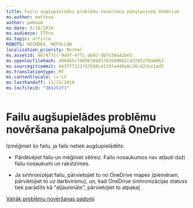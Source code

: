 ```yaml
---
title: Failu augšupielādes problēmu novēršana pakalpojumā OneDrive
ms.author: matteva
author: pebaum
ms.date: 5/18/2018
ms.audience: ITPro
ms.topic: article
ROBOTS: NOINDEX, NOFOLLOW
localization_priority: Normal
ms.assetid: 467477cc-9d4f-47f1-a602-dbf334a42be5
ms.openlocfilehash: d06445cf609b70e83701699082c43203270a0962
ms.sourcegitcommit: b43f77221f47b50c41197a448a9c26c423ce1ad5
ms.translationtype: MT
ms.contentlocale: lv-LV
ms.lasthandoff: 11/15/2019
ms.locfileid: "36525171"
---
```

# <a name="fix-problems-uploading-files-to-onedrive"></a>Failu augšupielādes problēmu novēršana pakalpojumā OneDrive

Izmēģiniet šo failu, ja fails netiek augšupielādēts:
  
- Pārdēvējiet failu un mēģiniet vēlreiz. Failu nosaukumos nav atļauti daži failu nosaukumi un rakstzīmes. 
    
- Ja sinhronizējat failu, pārvietojiet to no OneDrive mapes (piemēram, pārvietojiet to uz darbvirsmu), un, kad OneDrive sinhronizācijas statuss tiek parādīts kā "atjaunināts", pārvietojiet to atpakaļ. 
    
[Vairāk problēmu novēršanas padomi](https://go.microsoft.com/fwlink/?linkid=873155)
  

